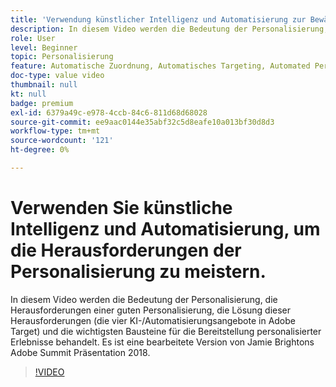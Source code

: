 ```yaml
---
title: 'Verwendung künstlicher Intelligenz und Automatisierung zur Bewältigung der Herausforderungen der Personalisierung '
description: In diesem Video werden die Bedeutung der Personalisierung, die Herausforderungen einer guten Personalisierung, die Lösung dieser Herausforderungen (die vier KI-/Automatisierungsangebote in Adobe Target) und die wichtigsten Bausteine für die Bereitstellung personalisierter Erlebnisse behandelt. Es ist eine bearbeitete Version von Jamie Brightons Adobe Summit Präsentation 2018.
role: User
level: Beginner
topic: Personalisierung
feature: Automatische Zuordnung, Automatisches Targeting, Automated Personalization
doc-type: value video
thumbnail: null
kt: null
badge: premium
exl-id: 6379a49c-e978-4ccb-84c6-811d68d68028
source-git-commit: ee9aac0144e35abf32c5d8eafe10a013bf30d8d3
workflow-type: tm+mt
source-wordcount: '121'
ht-degree: 0%

---
```


# Verwenden Sie künstliche Intelligenz und Automatisierung, um die Herausforderungen der Personalisierung zu meistern.

In diesem Video werden die Bedeutung der Personalisierung, die Herausforderungen einer guten Personalisierung, die Lösung dieser Herausforderungen (die vier KI-/Automatisierungsangebote in Adobe Target) und die wichtigsten Bausteine für die Bereitstellung personalisierter Erlebnisse behandelt. Es ist eine bearbeitete Version von Jamie Brightons Adobe Summit Präsentation 2018.

>[!VIDEO](https://video.tv.adobe.com/v/25440/?quality=12)
